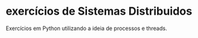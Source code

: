 # exercícios de Sistemas Distribuidos
Exercícios em Python utilizando a ideia de processos e threads.
